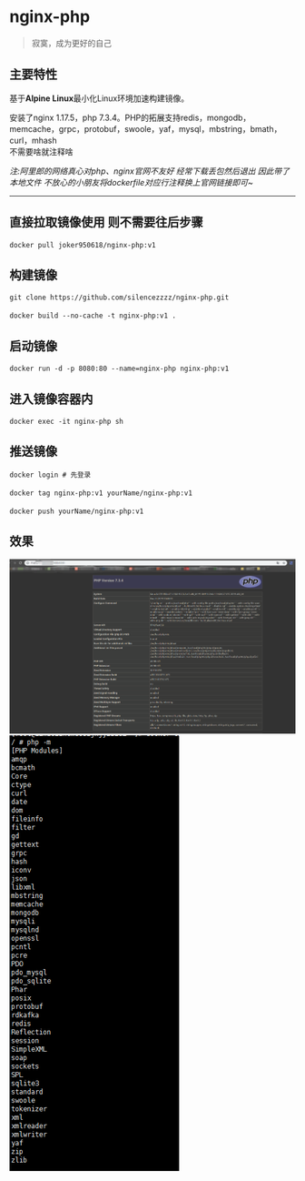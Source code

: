 # nginx-php
> 寂寞，成为更好的自己
## 主要特性

基于**Alpine Linux**最小化Linux环境加速构建镜像。

安装了nginx 1.17.5，php 7.3.4。PHP的拓展支持redis，mongodb，memcache，grpc，protobuf，swoole，yaf，mysql，mbstring，bmath，curl，mhash  
不需要啥就注释啥

*注:阿里郎的网络真心对php、nginx官网不友好  经常下载丢包然后退出  因此带了本地文件  不放心的小朋友将dockerfile对应行注释换上官网链接即可~*


***

## 直接拉取镜像使用  则不需要往后步骤
```
docker pull joker950618/nginx-php:v1

```

## 构建镜像
``` 
git clone https://github.com/silencezzzz/nginx-php.git

docker build --no-cache -t nginx-php:v1 .
```
## 启动镜像
```
docker run -d -p 8080:80 --name=nginx-php nginx-php:v1

```
## 进入镜像容器内
```
docker exec -it nginx-php sh
```
## 推送镜像
```
docker login # 先登录

docker tag nginx-php:v1 yourName/nginx-php:v1

docker push yourName/nginx-php:v1
```
## 效果
![Image text](https://raw.githubusercontent.com/silencezzzz/img/master/php7.3.4-nginx.jpg)
![Image text](https://raw.githubusercontent.com/silencezzzz/img/master/phpkuozhan.jpg)




